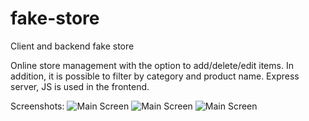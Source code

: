 # fake-store

Client and backend fake store

Online store management with the option to add/delete/edit items.
In addition, it is possible to filter by category and product name.
Express server, JS is used in the frontend.

Screenshots:
![Main Screen]()
![Main Screen]()
![Main Screen]()

